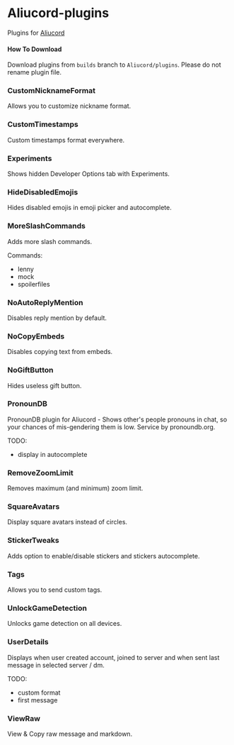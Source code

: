 # Aliucord-plugins
Plugins for [Aliucord](https://github.com/Aliucord)

#### How To Download
Download plugins from `builds` branch to `Aliucord/plugins`. Please do not rename plugin file.

### CustomNicknameFormat
Allows you to customize nickname format.

### CustomTimestamps
Custom timestamps format everywhere.

### Experiments
Shows hidden Developer Options tab with Experiments.

### HideDisabledEmojis
Hides disabled emojis in emoji picker and autocomplete.

### MoreSlashCommands
Adds more slash commands.

Commands:
- lenny
- mock
- spoilerfiles

### NoAutoReplyMention
Disables reply mention by default.

### NoCopyEmbeds
Disables copying text from embeds.

### NoGiftButton
Hides useless gift button.

### PronounDB
PronounDB plugin for Aliucord - Shows other's people pronouns in chat, so your chances of mis-gendering them is low. Service by pronoundb.org.

TODO:
- display in autocomplete

### RemoveZoomLimit
Removes maximum (and minimum) zoom limit.

### SquareAvatars
Display square avatars instead of circles.

### StickerTweaks
Adds option to enable/disable stickers and stickers autocomplete.

### Tags
Allows you to send custom tags.

### UnlockGameDetection
Unlocks game detection on all devices.

### UserDetails
Displays when user created account, joined to server and when sent last message in selected server / dm.

TODO:
- custom format
- first message

### ViewRaw
View & Copy raw message and markdown.
